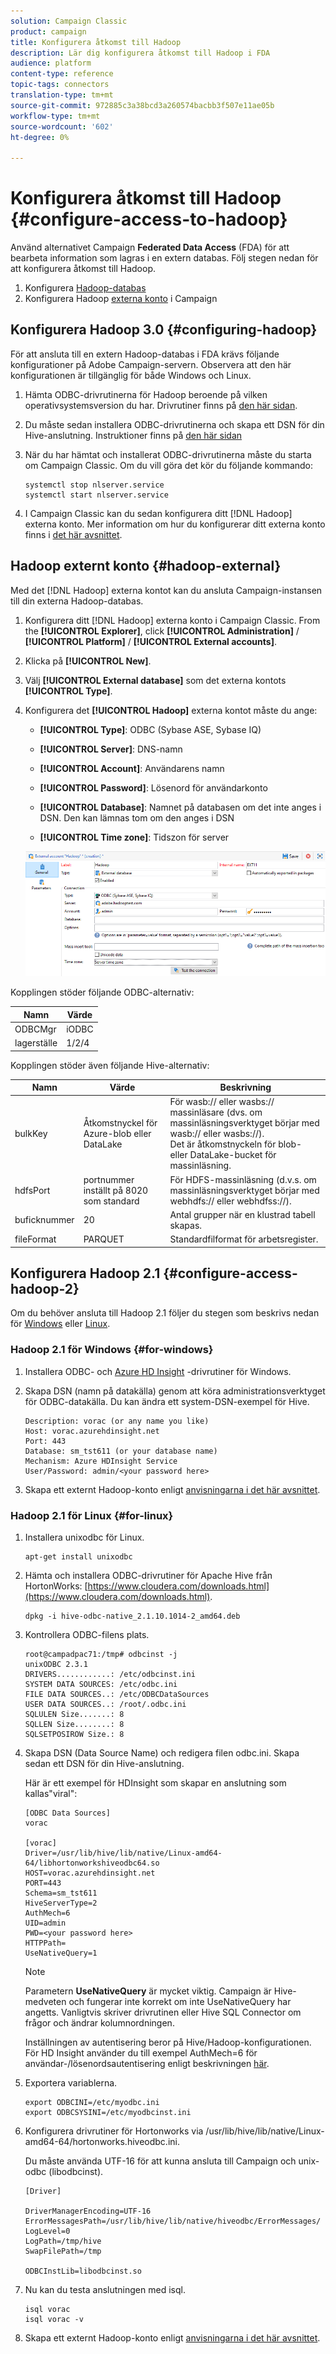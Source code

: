```yaml
---
solution: Campaign Classic
product: campaign
title: Konfigurera åtkomst till Hadoop
description: Lär dig konfigurera åtkomst till Hadoop i FDA
audience: platform
content-type: reference
topic-tags: connectors
translation-type: tm+mt
source-git-commit: 972885c3a38bcd3a260574bacbb3f507e11ae05b
workflow-type: tm+mt
source-wordcount: '602'
ht-degree: 0%

---
```



# Konfigurera åtkomst till Hadoop {#configure-access-to-hadoop}

Använd alternativet Campaign **Federated Data Access** (FDA) för att bearbeta information som lagras i en extern databas. Följ stegen nedan för att konfigurera åtkomst till Hadoop.

1. Konfigurera [Hadoop-databas](#configuring-hadoop)
1. Konfigurera Hadoop [externa konto](#hadoop-external) i Campaign

## Konfigurera Hadoop 3.0 {#configuring-hadoop}

För att ansluta till en extern Hadoop-databas i FDA krävs följande konfigurationer på Adobe Campaign-servern. Observera att den här konfigurationen är tillgänglig för både Windows och Linux.

1. Hämta ODBC-drivrutinerna för Hadoop beroende på vilken operativsystemsversion du har. Drivrutiner finns på [den här sidan](https://www.cloudera.com/downloads.html).

1. Du måste sedan installera ODBC-drivrutinerna och skapa ett DSN för din Hive-anslutning. Instruktioner finns på [den här sidan](https://docs.cloudera.com/documentation/other/connectors/hive-odbc/2-6-5/Cloudera-ODBC-Driver-for-Apache-Hive-Install-Guide.pdf)

1. När du har hämtat och installerat ODBC-drivrutinerna måste du starta om Campaign Classic. Om du vill göra det kör du följande kommando:

   ```
   systemctl stop nlserver.service
   systemctl start nlserver.service
   ```

1. I Campaign Classic kan du sedan konfigurera ditt [!DNL Hadoop] externa konto. Mer information om hur du konfigurerar ditt externa konto finns i [det här avsnittet](#hadoop-external).

## Hadoop externt konto {#hadoop-external}

Med det [!DNL Hadoop] externa kontot kan du ansluta Campaign-instansen till din externa Hadoop-databas.

1. Konfigurera ditt [!DNL Hadoop] externa konto i Campaign Classic. From the **[!UICONTROL Explorer]**, click **[!UICONTROL Administration]** / **[!UICONTROL Platform]** / **[!UICONTROL External accounts]**.

1. Klicka på **[!UICONTROL New]**.

1. Välj **[!UICONTROL External database]** som det externa kontots **[!UICONTROL Type]**.

1. Konfigurera det **[!UICONTROL Hadoop]** externa kontot måste du ange:

   * **[!UICONTROL Type]**: ODBC (Sybase ASE, Sybase IQ)

   * **[!UICONTROL Server]**: DNS-namn

   * **[!UICONTROL Account]**: Användarens namn

   * **[!UICONTROL Password]**: Lösenord för användarkonto

   * **[!UICONTROL Database]**: Namnet på databasen om det inte anges i DSN. Den kan lämnas tom om den anges i DSN

   * **[!UICONTROL Time zone]**: Tidszon för server

   ![](assets/hadoop3.png)

Kopplingen stöder följande ODBC-alternativ:

| Namn | Värde |
|---|---|
| ODBCMgr | iODBC |
| lagerställe | 1/2/4 |

Kopplingen stöder även följande Hive-alternativ:

| Namn | Värde | Beskrivning |
|---|---|---|
| bulkKey | Åtkomstnyckel för Azure-blob eller DataLake | För wasb:// eller wasbs:// massinläsare (dvs. om massinläsningsverktyget börjar med wasb:// eller wasbs://). <br>Det är åtkomstnyckeln för blob- eller DataLake-bucket för massinläsning. |
| hdfsPort | portnummer <br>inställt på 8020 som standard | För HDFS-massinläsning (d.v.s. om massinläsningsverktyget börjar med webhdfs:// eller webhdfss://). |
| buficknummer | 20 | Antal grupper när en klustrad tabell skapas. |
| fileFormat | PARQUET | Standardfilformat för arbetsregister. |


## Konfigurera Hadoop 2.1 {#configure-access-hadoop-2}

Om du behöver ansluta till Hadoop 2.1 följer du stegen som beskrivs nedan för [Windows](#for-windows) eller [Linux](#for-linux).

### Hadoop 2.1 för Windows {#for-windows}

1. Installera ODBC- och [Azure HD Insight](https://www.microsoft.com/en-us/download/details.aspx?id=40886) -drivrutiner för Windows.
1. Skapa DSN (namn på datakälla) genom att köra administrationsverktyget för ODBC-datakälla. Du kan ändra ett system-DSN-exempel för Hive.

   ```
   Description: vorac (or any name you like)
   Host: vorac.azurehdinsight.net
   Port: 443
   Database: sm_tst611 (or your database name)
   Mechanism: Azure HDInsight Service
   User/Password: admin/<your password here>
   ```

1. Skapa ett externt Hadoop-konto enligt [anvisningarna i det här avsnittet](#hadoop-external).

### Hadoop 2.1 för Linux {#for-linux}

1. Installera unixodbc för Linux.

   ```
   apt-get install unixodbc
   ```

1. Hämta och installera ODBC-drivrutiner för Apache Hive från HortonWorks: [https://www.cloudera.com/downloads.html](https://www.cloudera.com/downloads.html).

   ```
   dpkg -i hive-odbc-native_2.1.10.1014-2_amd64.deb
   ```

1. Kontrollera ODBC-filens plats.

   ```
   root@campadpac71:/tmp# odbcinst -j
   unixODBC 2.3.1
   DRIVERS............: /etc/odbcinst.ini
   SYSTEM DATA SOURCES: /etc/odbc.ini
   FILE DATA SOURCES..: /etc/ODBCDataSources
   USER DATA SOURCES..: /root/.odbc.ini
   SQLULEN Size.......: 8
   SQLLEN Size........: 8
   SQLSETPOSIROW Size.: 8
   ```

1. Skapa DSN (Data Source Name) och redigera filen odbc.ini. Skapa sedan ett DSN för din Hive-anslutning.

   Här är ett exempel för HDInsight som skapar en anslutning som kallas&quot;viral&quot;:

   ```
   [ODBC Data Sources]
   vorac 
   
   [vorac]
   Driver=/usr/lib/hive/lib/native/Linux-amd64-64/libhortonworkshiveodbc64.so
   HOST=vorac.azurehdinsight.net
   PORT=443
   Schema=sm_tst611
   HiveServerType=2
   AuthMech=6
   UID=admin
   PWD=<your password here>
   HTTPPath=
   UseNativeQuery=1
   ```

   >[!NOTE]
   >
   >Parametern **UseNativeQuery** är mycket viktig. Campaign är Hive-medveten och fungerar inte korrekt om inte UseNativeQuery har angetts. Vanligtvis skriver drivrutinen eller Hive SQL Connector om frågor och ändrar kolumnordningen.

   Inställningen av autentisering beror på Hive/Hadoop-konfigurationen. För HD Insight använder du till exempel AuthMech=6 för användar-/lösenordsautentisering enligt beskrivningen [här](https://www.simba.com/products/Spark/doc/ODBC_InstallGuide/unix/content/odbc/hi/configuring/authenticating/azuresvc.htm).

1. Exportera variablerna.

   ```
   export ODBCINI=/etc/myodbc.ini
   export ODBCSYSINI=/etc/myodbcinst.ini
   ```

1. Konfigurera drivrutiner för Hortonworks via /usr/lib/hive/lib/native/Linux-amd64-64/hortonworks.hiveodbc.ini.

   Du måste använda UTF-16 för att kunna ansluta till Campaign och unix-odbc (libodbcinst).

   ```
   [Driver]
   
   DriverManagerEncoding=UTF-16
   ErrorMessagesPath=/usr/lib/hive/lib/native/hiveodbc/ErrorMessages/
   LogLevel=0
   LogPath=/tmp/hive
   SwapFilePath=/tmp
   
   ODBCInstLib=libodbcinst.so
   ```

1. Nu kan du testa anslutningen med isql.

   ```
   isql vorac
   isql vorac -v
   ```

1. Skapa ett externt Hadoop-konto enligt [anvisningarna i det här avsnittet](#hadoop-external).


